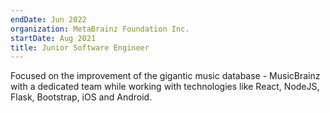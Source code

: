 ```yaml
---
endDate: Jun 2022
organization: MetaBrainz Foundation Inc.
startDate: Aug 2021
title: Junior Software Engineer
---
```


Focused on the improvement of the gigantic music database - MusicBrainz with a dedicated team while working with technologies like React, NodeJS, Flask, Bootstrap, iOS and Android.
